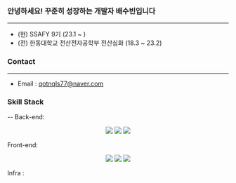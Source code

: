 ### 안녕하세요! 꾸준히 성장하는 개발자 배수빈입니다
------------------
- (현) SSAFY 9기 (23.1 ~ )
- (전) 한동대학교 전산전자공학부 전산심화 (18.3 ~ 23.2)

### Contact 
-----------------
- Email : qotnqls77@naver.com

### Skill Stack
--
Back-end:
	<div align="center">
		<img src="https://img.shields.io/badge/Java-007396?style=flat&logo=Java&logoColor=white" />
		<img src="https://img.shields.io/badge/HTML5-E34F26?style=flat&logo=HTML5&logoColor=white" />
		<img src="https://img.shields.io/badge/CSS3-1572B6?style=flat&logo=CSS3&logoColor=white" />
	</div>

Front-end:
	<div align="center">
	<img src="https://img.shields.io/badge/Java-007396?style=flat&logo=Java&logoColor=white" />
	<img src="https://img.shields.io/badge/HTML5-E34F26?style=flat&logo=HTML5&logoColor=white" />
	<img src="https://img.shields.io/badge/CSS3-1572B6?style=flat&logo=CSS3&logoColor=white" />
</div>

Infra :




